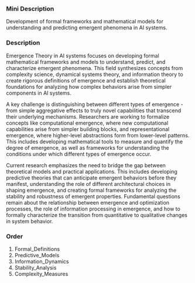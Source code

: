 ### Mini Description

Development of formal frameworks and mathematical models for understanding and predicting emergent phenomena in AI systems.

### Description

Emergence Theory in AI systems focuses on developing formal mathematical frameworks and models to understand, predict, and characterize emergent phenomena. This field synthesizes concepts from complexity science, dynamical systems theory, and information theory to create rigorous definitions of emergence and establish theoretical foundations for analyzing how complex behaviors arise from simpler components in AI systems.

A key challenge is distinguishing between different types of emergence - from simple aggregative effects to truly novel capabilities that transcend their underlying mechanisms. Researchers are working to formalize concepts like computational emergence, where new computational capabilities arise from simpler building blocks, and representational emergence, where higher-level abstractions form from lower-level patterns. This includes developing mathematical tools to measure and quantify the degree of emergence, as well as frameworks for understanding the conditions under which different types of emergence occur.

Current research emphasizes the need to bridge the gap between theoretical models and practical applications. This includes developing predictive theories that can anticipate emergent behaviors before they manifest, understanding the role of different architectural choices in shaping emergence, and creating formal frameworks for analyzing the stability and robustness of emergent properties. Fundamental questions remain about the relationship between emergence and optimization processes, the role of information processing in emergence, and how to formally characterize the transition from quantitative to qualitative changes in system behavior.

### Order

1. Formal_Definitions
2. Predictive_Models
3. Information_Dynamics
4. Stability_Analysis
5. Complexity_Measures
